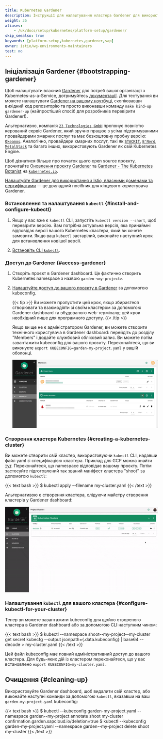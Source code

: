 ```yaml
---
title: Kubernetes Gardener
description: Інструкції для налаштування кластера Gardener для використання з Istio.
weight: 35
aliases:
    - /uk/docs/setup/kubernetes/platform-setup/gardener/
skip_seealso: true
keywords: [platform-setup,kubernetes,gardener,sap]
owner: istio/wg-environments-maintainers
test: no
---
```


## Ініціалізація Gardener {#bootstrapping-gardener}

Щоб налаштувати власний [Gardener](https://gardener.cloud) для потреб вашої організації з Kubernetes-as-a-Service, дотримуйтесь
[документації](https://github.com/gardener/gardener/blob/master/docs/README.md). Для тестування ви можете налаштувати [Gardener на вашому ноутбуці](https://github.com/gardener/gardener/blob/master/docs/development/getting_started_locally.md), скопіювавши вихідний код репозиторію та просто виконавши команду `make kind-up gardener-up` (найпростіший спосіб для розробників перевірити Gardener!).

Альтернативно, компанія [`23 Technologies GmbH`](https://23technologies.cloud/) пропонує повністю керований сервіс Gardener, який зручно працює з усіма підтримуваними провайдерами хмарних послуг та має безкоштовну пробну версію: [`Okeanos`](https://okeanos.dev/). Аналогічно, провайдери хмарних послуг, такі як [`STACKIT`](https://stackit.de/), [`B'Nerd`](https://bnerd.com/), [`MetalStack`](https://metalstack.cloud/) та багато інших, використовують Gardener як свій Kubernetes Engine.

Щоб дізнатися більше про початок цього open source проєкту, прочитайте [Оновлення проєкту Gardener](https://kubernetes.io/blog/2019/12/02/gardener-project-update/) та [Gardener - The Kubernetes Botanist](https://kubernetes.io/blog/2018/05/17/gardener/) на [`kubernetes.io`](https://kubernetes.io/blog).

[Налаштуйте Gardener для використання з Istio, власними доменами та сертифікатами](https://gardener.cloud/docs/extensions/others/gardener-extension-shoot-cert-service/tutorials/tutorial-custom-domain-with-istio/) — це докладний посібник для кінцевого користувача Gardener.

### Встановлення та налаштування `kubectl` {#install-and-configure-kubectl}

1.  Якщо у вас вже є `kubectl` CLI, запустіть `kubectl version --short`, щоб перевірити версію. Вам потрібна актуальна версія, яка принаймні відповідає версії вашого Kubernetes кластера, який ви хочете замовити. Якщо ваш `kubectl` застарілий, виконайте наступний крок для встановлення новішої версії.

1.  [Встановіть CLI `kubectl`](https://kubernetes.io/docs/tasks/tools/).

### Доступ до Gardener {#access-gardener}

1.  Створіть проєкт в Gardener dashboard. Це фактично створить
    Kubernetes namespace з назвою `garden-<my-project>`.

1.  [Налаштуйте доступ до вашого проєкту в Gardener](https://gardener.cloud/docs/dashboard/usage/gardener-api/)
    за допомогою kubeconfig.

    {{< tip >}}
    Ви можете пропустити цей крок, якщо збираєтеся створювати та взаємодіяти зі своїм кластером за допомогою Gardener dashboard та вбудованого web-терміналу; цей крок необхідний лише для програмного доступу.
    {{< /tip >}}

    Якщо ви ще не є адміністратором Gardener, ви можете створити технічного користувача в Gardener dashboard: перейдіть до розділу "Members" і додайте службовий обліковий запис. Ви можете потім завантажити kubeconfig для вашого проєкту.  Переконайтеся, що ви виконуєте `export KUBECONFIG=garden-my-project.yaml` у вашій оболонці.

    ![Завантаження kubeconfig для Gardener](https://raw.githubusercontent.com/gardener/dashboard/master/docs/images/01-add-service-account.png "завантаження kubeconfig за допомогою облікового запису служби")

### Створення кластера Kubernetes {#creating-a-kubernetes-cluster}

Ви можете створити свій кластер, використовуючи `kubectl` CLI, надавши файл yaml зі специфікацією кластера. Приклад для GCP можна знайти [тут](https://github.com/gardener/gardener/blob/master/example/90-shoot.yaml). Переконайтеся, що namespace відповідає вашому проєкту. Потім застосуйте підготовлений так званий маніфест кластера "shoot" за допомогою `kubectl`:

{{< text bash >}}
$ kubectl apply --filename my-cluster.yaml
{{< /text >}}

Альтернативою є створення кластера, слідуючи майстру створення кластерів у Gardener dashboard:

![створення shoot кластера](https://raw.githubusercontent.com/gardener/dashboard/master/docs/images/dashboard-demo.gif "створення shoot через dashboard")

### Налаштування `kubectl` для вашого кластера {#configure-kubectl-for-your-cluster}

Тепер ви можете завантажити kubeconfig для щойно створеного кластера в Gardener dashboard або за допомогою CLI наступним чином:

{{< text bash >}}
$ kubectl --namespace shoot--my-project--my-cluster get secret kubecfg --output jsonpath={.data.kubeconfig} | base64 --decode > my-cluster.yaml
{{< /text >}}

Цей файл kubeconfig має повний адміністративний доступ до вашого кластера. Для будь-яких дій із кластером переконайтеся, що у вас встановлено `export KUBECONFIG=my-cluster.yaml`.

## Очищення {#cleaning-up}

Використовуйте Gardener dashboard, щоб видалити свій кластер, або виконайте наступні команди за допомогою `kubectl`, вказавши на ваш `garden-my-project.yaml` kubeconfig:

{{< text bash >}}
$ kubectl --kubeconfig garden-my-project.yaml --namespace garden--my-project annotate shoot my-cluster confirmation.garden.sapcloud.io/deletion=true
$ kubectl --kubeconfig garden-my-project.yaml --namespace garden--my-project delete shoot my-cluster
{{< /text >}}
